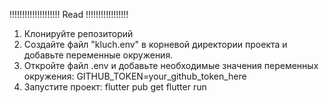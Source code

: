 !!!!!!!!!!!!!!!!!!!! Read  !!!!!!!!!!!!!!!!!

1. Клонируйте репозиторий
2. Создайте файл "kluch.env" в корневой директории проекта и добавьте переменные окружения. 
3. Откройте файл .env и добавьте необходимые значения переменных окружения:
   GITHUB_TOKEN=your_github_token_here
4. Запустите проект:
    flutter pub get
    flutter run
